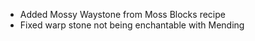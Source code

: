 - Added Mossy Waystone from Moss Blocks recipe
- Fixed warp stone not being enchantable with Mending